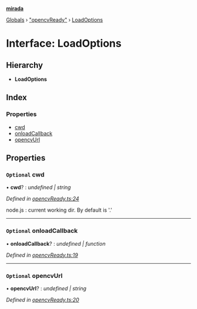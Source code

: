 **[mirada](../README.md)**

[Globals](../README.md) › ["opencvReady"](../modules/_opencvready_.md) › [LoadOptions](_opencvready_.loadoptions.md)

# Interface: LoadOptions

## Hierarchy

* **LoadOptions**

## Index

### Properties

* [cwd](_opencvready_.loadoptions.md#optional-cwd)
* [onloadCallback](_opencvready_.loadoptions.md#optional-onloadcallback)
* [opencvUrl](_opencvready_.loadoptions.md#optional-opencvurl)

## Properties

### `Optional` cwd

• **cwd**? : *undefined | string*

*Defined in [opencvReady.ts:24](https://github.com/cancerberoSgx/mirada/blob/dd33d35/mirada/src/opencvReady.ts#L24)*

node.js : current working dir. By default is '.'

___

### `Optional` onloadCallback

• **onloadCallback**? : *undefined | function*

*Defined in [opencvReady.ts:19](https://github.com/cancerberoSgx/mirada/blob/dd33d35/mirada/src/opencvReady.ts#L19)*

___

### `Optional` opencvUrl

• **opencvUrl**? : *undefined | string*

*Defined in [opencvReady.ts:20](https://github.com/cancerberoSgx/mirada/blob/dd33d35/mirada/src/opencvReady.ts#L20)*